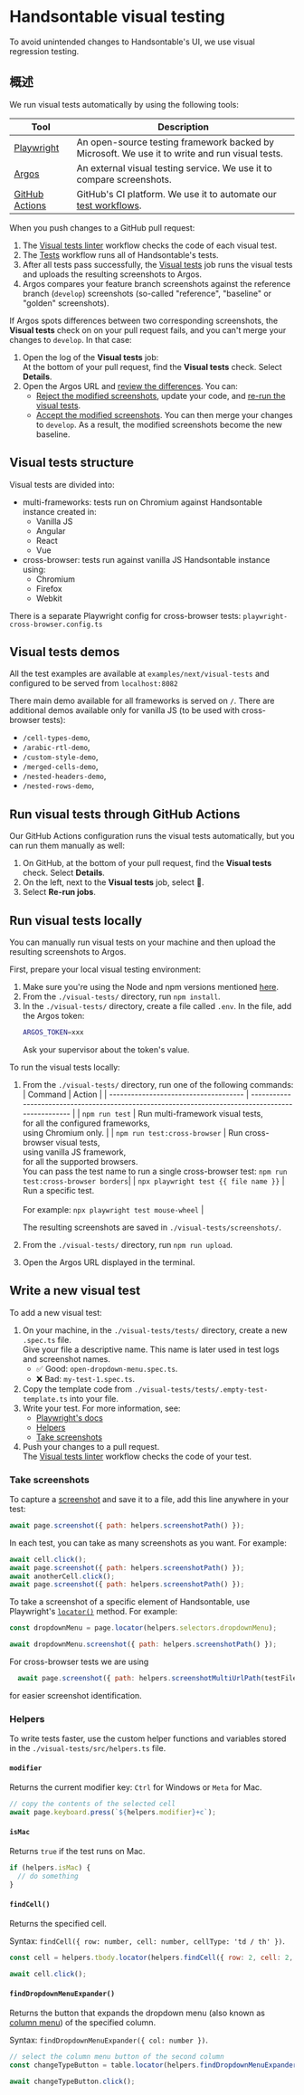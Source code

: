 # Handsontable visual testing

To avoid unintended changes to Handsontable's UI, we use visual regression testing.

## 概述

We run visual tests automatically by using the following tools:

| Tool                                                                   | Description                                                                                                                                             |
| ---------------------------------------------------------------------- | ------------------------------------------------------------------------------------------------------------------------------------------------------- |
| [Playwright](https://playwright.dev/docs/intro)                        | An open-source testing framework backed by Microsoft. We use it to write and run visual tests.                                                          |
| [Argos](https://argos-ci.com/docs/visual-testing)                      | An external visual testing service. We use it to compare screenshots.                                                                                   |
| [GitHub Actions](https://github.com/handsontable/handsontable/actions) | GitHub's CI platform. We use it to automate our [test workflows](https://github.com/handsontable/handsontable/blob/develop/.github/workflows/test.yml). |

When you push changes to a GitHub pull request:
1. The [Visual tests linter](https://github.com/handsontable/handsontable/actions/workflows/visual-tests-linter.yml)
   workflow checks the code of each visual test.
2. The [Tests](https://github.com/handsontable/handsontable/blob/develop/.github/workflows/test.yml) workflow runs all
   of Handsontable's tests.
3. After all tests pass successfully, the [Visual tests](https://github.com/handsontable/handsontable/blob/develop/.github/workflows/test.yml#L432-L502)
   job runs the visual tests and uploads the resulting screenshots to Argos.
4. Argos compares your feature branch screenshots against the reference branch (`develop`) screenshots
   (so-called "reference", "baseline" or "golden" screenshots).

If Argos spots differences between two corresponding screenshots,
the **Visual tests** check on on your pull request fails, and you can't merge your changes to `develop`. In that case:
1. Open the log of the **Visual tests** job:<br>
   At the bottom of your pull request, find the **Visual tests** check. Select **Details**.
2. Open the Argos URL and [review the differences](https://argos-ci.com/docs/visual-testing#reviewing-visual-changes).
   You can:
      - [Reject the modified screenshots](https://argos-ci.com/docs/visual-testing#-reject-a-build-workflow), update your code,
        and [re-run the visual tests](#run-visual-tests-through-github-actions).
      - [Accept the modified screenshots](https://argos-ci.com/docs/visual-testing#-approving-a-build).
        You can then merge your changes to `develop`.
        As a result, the modified screenshots become the new baseline.

## Visual tests structure

Visual tests are divided into:

   - multi-frameworks: tests run on Chromium against Handsontable instance created in:
      - Vanilla JS
      - Angular
      - React
      - Vue
   - cross-browser: tests run against vanilla JS Handsontable instance using:
      - Chromium
      - Firefox
      - Webkit

   There is a separate Playwright config for cross-browser tests: `playwright-cross-browser.config.ts`
    
## Visual tests demos

All the test examples are available at `examples/next/visual-tests` and configured to be served from `localhost:8082`

There main demo available for all frameworks is served on `/`. There are additional demos available only for vanilla JS (to be used with cross-browser tests):

- `/cell-types-demo`,
- `/arabic-rtl-demo`,
- `/custom-style-demo`,
- `/merged-cells-demo`,
- `/nested-headers-demo`,
- `/nested-rows-demo`,

## Run visual tests through GitHub Actions

Our GitHub Actions configuration runs the visual tests automatically, but you can run them manually as well:

1. On GitHub, at the bottom of your pull request, find the **Visual tests** check. Select **Details**.
2. On the left, next to the **Visual tests** job, select 🔄.
3. Select **Re-run jobs**.

## Run visual tests locally

You can manually run visual tests on your machine and then upload the resulting screenshots to Argos.

First, prepare your local visual testing environment:

1. Make sure you're using the Node and npm versions mentioned [here](https://handsontable.com/docs/react-data-grid/custom-builds/#build-requirements).
2. From the `./visual-tests/` directory, run `npm install`.
3. In the `./visual-tests/` directory, create a file called `.env`. In the file, add the Argos token:
   ```bash
   ARGOS_TOKEN=xxx
   ```
   Ask your supervisor about the token's value.

To run the visual tests locally:

1. From the `./visual-tests/` directory, run one of the following commands:
   | Command                               | Action                                                                                             |
   | ------------------------------------- | -------------------------------------------------------------------------------------------------- |
   | `npm run test`                        | Run multi-framework visual tests,<br>for all the configured frameworks,<br>using Chromium only. |
   | `npm run test:cross-browser`                        | Run cross-browser visual tests,<br>using vanilla JS framework,<br>for all the supported browsers. <br> You can pass the test name to run a single cross-browser test: `npm run test:cross-browser borders`|
   | `npx playwright test {{ file name }}` | Run a specific test.<br><br>For example: `npx playwright test mouse-wheel`                         |

   The resulting screenshots are saved in `./visual-tests/screenshots/`.
2. From the `./visual-tests/` directory, run `npm run upload`.
3. Open the Argos URL displayed in the terminal.

## Write a new visual test

To add a new visual test:

1. On your machine, in the `./visual-tests/tests/` directory, create a new `.spec.ts` file.<br>
   Give your file a descriptive name. This name is later used in test logs and screenshot names.
      - ✅ Good: `open-dropdown-menu.spec.ts`.
      - ❌ Bad: `my-test-1.spec.ts`.
2. Copy the template code from `./visual-tests/tests/.empty-test-template.ts` into your file.
3. Write your test. For more information, see:
      - [Playwright's docs](https://playwright.dev/docs/writing-tests)
      - [Helpers](#helpers)
      - [Take screenshots](#take-screenshots)
4. Push your changes to a pull request.<br>
   The [Visual tests linter](https://github.com/handsontable/handsontable/actions/workflows/visual-tests-linter.yml)
   workflow checks the code of your test.

### Take screenshots

To capture a [screenshot](https://playwright.dev/docs/screenshots) and save it to a file,
add this line anywhere in your test:

```js
await page.screenshot({ path: helpers.screenshotPath() });
```

In each test, you can take as many screenshots as you want. For example:

```js
await cell.click();
await page.screenshot({ path: helpers.screenshotPath() });
await anotherCell.click();
await page.screenshot({ path: helpers.screenshotPath() });
```

To take a screenshot of a specific element of Handsontable,
use Playwright's [`locator()`](https://playwright.dev/docs/locators#locate-by-css-or-xpath) method. For example:

```js
const dropdownMenu = page.locator(helpers.selectors.dropdownMenu);

await dropdownMenu.screenshot({ path: helpers.screenshotPath() });
```

For cross-browser tests we are using 
```js
  await page.screenshot({ path: helpers.screenshotMultiUrlPath(testFileName, url, suffix) });
```
for easier screenshot identification.

### Helpers

To write tests faster, use the custom helper functions and variables stored in the `./visual-tests/src/helpers.ts` file.

#### `modifier`

Returns the current modifier key: `Ctrl` for Windows or `Meta` for Mac.

```js
// copy the contents of the selected cell
await page.keyboard.press(`${helpers.modifier}+c`);
```

#### `isMac`

Returns `true` if the test runs on Mac.

```js
if (helpers.isMac) {
  // do something
}
```

#### `findCell()`

Returns the specified cell.

Syntax: `findCell({ row: number, cell: number, cellType: 'td / th' })`.

```js
const cell = helpers.tbody.locator(helpers.findCell({ row: 2, cell: 2, cellType: 'td' }));

await cell.click();
```

#### `findDropdownMenuExpander()`

Returns the button that expands the dropdown menu
(also known as [column menu](https://handsontable.com/docs/react-data-grid/column-menu/)) of the specified column.

Syntax: `findDropdownMenuExpander({ col: number })`.

```js
// select the column menu button of the second column
const changeTypeButton = table.locator(helpers.findDropdownMenuExpander({ col: 2 }));

await changeTypeButton.click();
```